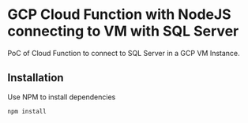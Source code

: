 # GCP Cloud Function with NodeJS connecting to VM with SQL Server 

PoC of Cloud Function to connect to SQL Server in a GCP VM Instance.

## Installation

Use NPM to install dependencies
```bash
npm install
```
